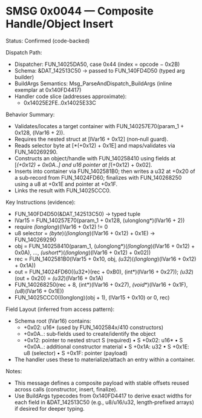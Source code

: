# SMSG 0x0044 — Composite Handle/Object Insert

Status: Confirmed (code-backed)

Dispatch Path:
- Dispatcher: FUN_14025DA50, case 0x44 (index = opcode − 0x2B)
- Schema: &DAT_142513C50 → passed to FUN_140FD4D50 (typed arg builder)
- BuildArgs Semantics: Msg_ParseAndDispatch_BuildArgs (inline exemplar at 0x140FD4417)
- Handler code slice (addresses approximate):
  - 0x14025E2FE..0x14025E33C

Behavior Summary:
- Validates/locates a target container with FUN_140257E70(param_1 + 0x128, (lVar16 + 2)).
- Requires the nested struct at [lVar16 + 0x12] (non‑null guard).
- Reads selector byte at [*(+0x12) + 0x1E] and maps/validates via FUN_140269290.
- Constructs an object/handle with FUN_140258410 using fields at [*(+0x12) + 0x0A..] and u16 pointer at [*(+0x12) + 0x02].
- Inserts into container via FUN_1402581B0; then writes a u32 at +0x20 of a sub‑record from FUN_14024FD60; finalizes with FUN_140268250 using a u8 at +0x1E and pointer at +0x1F.
- Links the result with FUN_14025CCC0.

Key Instructions (evidence):
- FUN_140FD4D50(&DAT_142513C50) → typed tuple
- lVar15 = FUN_140257E70(param_1 + 0x128, (ulonglong*)(lVar16 + 2))
- require *(longlong*)(lVar16 + 0x12) != 0
- u8 selector = *(byte*)(*(longlong*)(lVar16 + 0x12) + 0x1E) → FUN_140269290
- obj = FUN_140258410(param_1, (ulonglong*)(*(longlong*)(lVar16 + 0x12) + 0x0A), …, *(ushort**)(*(longlong*)(lVar16 + 0x12) + 0x02))
- rec = FUN_1402581B0(lVar15 + 0x10, obj, *(u32*)(*(longlong*)(lVar16 + 0x12) + 0x1A))
- out = FUN_14024FD60((u32*)(rec + 0xB0), (int*)(lVar16 + 0x27)); *(u32*)(out + 0x20) = *(u32*)(lVar16 + 0x1A)
- FUN_140268250(rec + 8, (int*)(lVar16 + 0x27), *(void**)(lVar16 + 0x1F), *(u8*)(lVar16 + 0x1E))
- FUN_14025CCC0((longlong)(obj + 1), (lVar15 + 0x10) or 0, rec)

Field Layout (inferred from access pattern):
- Schema root (lVar16) contains:
  - +0x02: u16* (used by FUN_1402584x/410 constructors)
  - +0x0A..: sub‑fields used to create/identify the object
  - +0x12: pointer to nested struct S (required)
    • S +0x02: u16*
    • S +0x0A..: additional constructor material
    • S +0x1A: u32
    • S +0x1E: u8 (selector)
    • S +0x1F: pointer (payload)
- The handler uses these to materialize/attach an entry within a container.

Notes:
- This message defines a composite payload with stable offsets reused across calls (constructor, insert, finalize).
- Use BuildArgs typecodes from 0x140FD4417 to derive exact widths for each field in &DAT_142513C50 (e.g., u8/u16/u32, length‑prefixed arrays) if desired for deeper typing.

